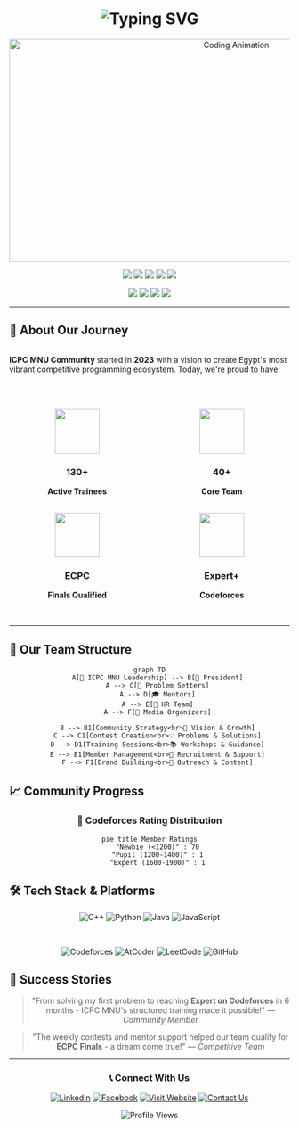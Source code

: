 <div align="center">

<!-- Animated Header -->
<h1 align="center">
  <img src="https://readme-typing-svg.herokuapp.com/?font=Fira+Code&size=35&duration=3000&pause=1000&color=2E86AB&center=true&vCenter=true&width=600&height=70&lines=🏆+ICPC+MNU+Community;🚀+Competitive+Programming;💻+Since+2023;🌟+130%2B+Trainees;🎯+40+Core+Team;🏅+ECPC+Finals" alt="Typing SVG" />
</h1>

<!-- Animated Banner -->
<img src="https://media.giphy.com/media/qgQUggAC3Pfv687qPC/giphy.gif" width="800" height="400" alt="Coding Animation">

<!-- Dynamic Badges -->
<p align="center">
  <img src="https://img.shields.io/badge/ICPC%20MNU-Community-blue?style=for-the-badge&logo=github&logoColor=white" />
  <img src="https://img.shields.io/badge/🏆-ECPC_Finals-yellow?style=for-the-badge" />
  <img src="https://img.shields.io/badge/👥-130%2B_Trainees-orange?style=for-the-badge" />
  <img src="https://img.shields.io/badge/⭐-40_Core_Team-success?style=for-the-badge" />
  <img src="https://img.shields.io/badge/🚀-Expert%2B_Codeforces-purple?style=for-the-badge" />
</p>

<!-- Quick Links -->
<p align="center">
  <a href="https://mazen-mo-10.github.io/ICPC-MNU-Site/"><img src="https://img.shields.io/badge/🌐_Website-View_Leaderboards-2E86AB?style=flat-square&logo=google-chrome" /></a>
  <a href="#contests"><img src="https://img.shields.io/badge/🏆_Contests-Join_Now-FF6B6B?style=flat-square" /></a>
  <a href="#projects"><img src="https://img.shields.io/badge/💻_Projects-Explore-4ECDC4?style=flat-square" /></a>
  <a href="#join"><img src="https://img.shields.io/badge/🤝_Join_Us-Community-45B7D1?style=flat-square" /></a>
</p>

</div>

---

## 🎯 About Our Journey

<div style="display: flex; justify-content: space-around; align-items: center; flex-wrap: wrap; gap: 1rem;">

**ICPC MNU Community** started in **2023** with a vision to create Egypt's most vibrant competitive programming ecosystem. Today, we're proud to have:
</div>

<br>

<div align="center">

<!-- Animated Stats Grid -->
<div style="display: grid; grid-template-columns: repeat(auto-fit, minmax(200px, 1fr)); gap: 1rem; margin: 2rem 0;">

<div align="center">
  <img src="https://media.giphy.com/media/L1R1tvI9svkIWwpVYr/giphy.gif" width="80" height="80">
  <h3>130+</h3>
  <p><b>Active Trainees</b></p>
</div>

<div align="center">
  <img src="https://media.giphy.com/media/UVG0BN8TOMKkPOJS6e/giphy.gif" width="80" height="80">
  <h3>40+</h3>
  <p><b>Core Team</b></p>
</div>

<div align="center">
  <img src="https://media.giphy.com/media/l4FGpP4lxGGgK5CBW/giphy.gif" width="80" height="80">
  <h3>ECPC</h3>
  <p><b>Finals Qualified</b></p>
</div>

<div align="center">
  <img src="https://media.giphy.com/media/KAq5w47R9rmTuvWOWa/giphy.gif" width="80" height="80">
  <h3>Expert+</h3>
  <p><b>Codeforces</b></p>
</div>

</div>

</div>

---

## 👥 Our Team Structure

<div align="center">

```mermaid
graph TD
    A[🎯 ICPC MNU Leadership] --> B[👑 President]
    A --> C[📝 Problem Setters]
    A --> D[🎓 Mentors]
    A --> E[🤝 HR Team]
    A --> F[📢 Media Organizers]
    
    B --> B1[Community Strategy<br>🌟 Vision & Growth]
    C --> C1[Contest Creation<br>💡 Problems & Solutions]
    D --> D1[Training Sessions<br>📚 Workshops & Guidance]
    E --> E1[Member Management<br>👥 Recruitment & Support]
    F --> F1[Brand Building<br>📱 Outreach & Content]
```

</div>


## 📈 Community Progress

<div align="center">

### 🎯 Codeforces Rating Distribution

```mermaid
pie title Member Ratings
    "Newbie (<1200)" : 70
    "Pupil (1200-1400)" : 1
    "Expert (1600-1900)" : 1
```

</div>


## 🛠 Tech Stack & Platforms

<div align="center">

![C++](https://img.shields.io/badge/C++-00599C?style=for-the-badge&logo=c%2B%2B&logoColor=white)
![Python](https://img.shields.io/badge/Python-3776AB?style=for-the-badge&logo=python&logoColor=white)
![Java](https://img.shields.io/badge/Java-ED8B00?style=for-the-badge&logo=java&logoColor=white)
![JavaScript](https://img.shields.io/badge/JavaScript-F7DF1E?style=for-the-badge&logo=javascript&logoColor=black)

<br>

![Codeforces](https://img.shields.io/badge/Codeforces-445f9d?style=for-the-badge&logo=codeforces&logoColor=white)
![AtCoder](https://img.shields.io/badge/AtCoder-222222?style=for-the-badge&logo=atcoder&logoColor=white)
![LeetCode](https://img.shields.io/badge/LeetCode-FFA116?style=for-the-badge&logo=leetcode&logoColor=white)
![GitHub](https://img.shields.io/badge/GitHub-181717?style=for-the-badge&logo=github&logoColor=white)

</div>


## 🌟 Success Stories

<div align="center">

> "From solving my first problem to reaching **Expert on Codeforces** in 6 months - ICPC MNU's structured training made it possible!" 
> *— Community Member*

> "The weekly contests and mentor support helped our team qualify for **ECPC Finals** - a dream come true!"
> *— Competitive Team*

</div>


---

<div align="center">

### **📞 Connect With Us**

[![LinkedIn](https://img.shields.io/badge/LinkedIn-0077B5?style=for-the-badge&logo=linkedin&logoColor=white)](https://linkedin.com/company/icpc-mnu)
[![Facebook](https://img.shields.io/badge/Facebook-1877F2?style=for-the-badge&logo=facebook&logoColor=white)](https://facebook.com/icpcmnu)
[![Visit Website](https://img.shields.io/badge/Visit_Website-1e3a8a?style=for-the-badge&logo=google-chrome&logoColor=white)](https://mazen-mo-10.github.io/ICPC-MNU-Site/)
[![Contact Us](https://img.shields.io/badge/Contact_Us-FF6B6B?style=for-the-badge&logo=gmail&logoColor=white)](mailto:icpcmnu1@gmail.com)
<br>

<img src="https://komarev.com/ghpvc/?username=icpcmnu1&style=for-the-badge&color=blue&label=PROFILE+VIEWS" alt="Profile Views" />

</div>

